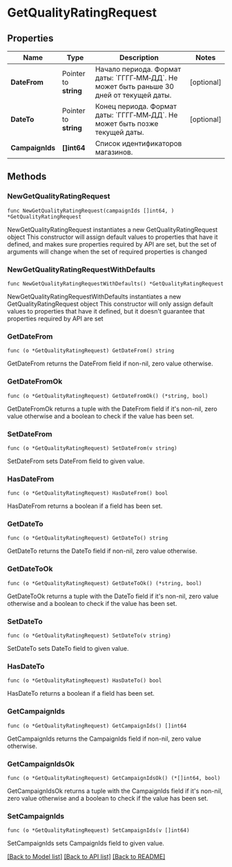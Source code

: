 # GetQualityRatingRequest

## Properties

Name | Type | Description | Notes
------------ | ------------- | ------------- | -------------
**DateFrom** | Pointer to **string** | Начало периода.  Формат даты: &#x60;ГГГГ‑ММ‑ДД&#x60;.  Не может быть раньше 30 дней от текущей даты.  | [optional] 
**DateTo** | Pointer to **string** | Конец периода.  Формат даты: &#x60;ГГГГ‑ММ‑ДД&#x60;.  Не может быть позже текущей даты.  | [optional] 
**CampaignIds** | **[]int64** | Список идентификаторов магазинов. | 

## Methods

### NewGetQualityRatingRequest

`func NewGetQualityRatingRequest(campaignIds []int64, ) *GetQualityRatingRequest`

NewGetQualityRatingRequest instantiates a new GetQualityRatingRequest object
This constructor will assign default values to properties that have it defined,
and makes sure properties required by API are set, but the set of arguments
will change when the set of required properties is changed

### NewGetQualityRatingRequestWithDefaults

`func NewGetQualityRatingRequestWithDefaults() *GetQualityRatingRequest`

NewGetQualityRatingRequestWithDefaults instantiates a new GetQualityRatingRequest object
This constructor will only assign default values to properties that have it defined,
but it doesn't guarantee that properties required by API are set

### GetDateFrom

`func (o *GetQualityRatingRequest) GetDateFrom() string`

GetDateFrom returns the DateFrom field if non-nil, zero value otherwise.

### GetDateFromOk

`func (o *GetQualityRatingRequest) GetDateFromOk() (*string, bool)`

GetDateFromOk returns a tuple with the DateFrom field if it's non-nil, zero value otherwise
and a boolean to check if the value has been set.

### SetDateFrom

`func (o *GetQualityRatingRequest) SetDateFrom(v string)`

SetDateFrom sets DateFrom field to given value.

### HasDateFrom

`func (o *GetQualityRatingRequest) HasDateFrom() bool`

HasDateFrom returns a boolean if a field has been set.

### GetDateTo

`func (o *GetQualityRatingRequest) GetDateTo() string`

GetDateTo returns the DateTo field if non-nil, zero value otherwise.

### GetDateToOk

`func (o *GetQualityRatingRequest) GetDateToOk() (*string, bool)`

GetDateToOk returns a tuple with the DateTo field if it's non-nil, zero value otherwise
and a boolean to check if the value has been set.

### SetDateTo

`func (o *GetQualityRatingRequest) SetDateTo(v string)`

SetDateTo sets DateTo field to given value.

### HasDateTo

`func (o *GetQualityRatingRequest) HasDateTo() bool`

HasDateTo returns a boolean if a field has been set.

### GetCampaignIds

`func (o *GetQualityRatingRequest) GetCampaignIds() []int64`

GetCampaignIds returns the CampaignIds field if non-nil, zero value otherwise.

### GetCampaignIdsOk

`func (o *GetQualityRatingRequest) GetCampaignIdsOk() (*[]int64, bool)`

GetCampaignIdsOk returns a tuple with the CampaignIds field if it's non-nil, zero value otherwise
and a boolean to check if the value has been set.

### SetCampaignIds

`func (o *GetQualityRatingRequest) SetCampaignIds(v []int64)`

SetCampaignIds sets CampaignIds field to given value.



[[Back to Model list]](../README.md#documentation-for-models) [[Back to API list]](../README.md#documentation-for-api-endpoints) [[Back to README]](../README.md)


